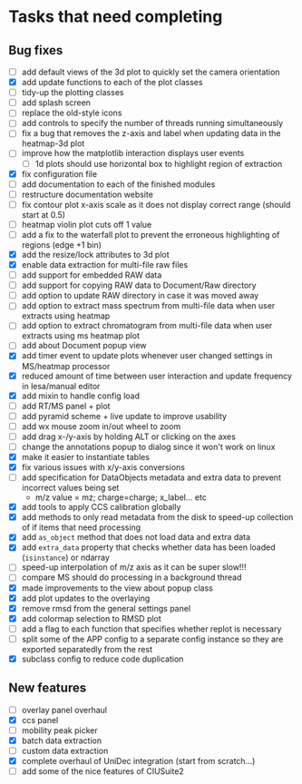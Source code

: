 # Tasks that need completing

## Bug fixes

- [ ] add default views of the 3d plot to quickly set the camera orientation
- [x] add update functions to each of the plot classes
- [ ] tidy-up the plotting classes
- [ ] add splash screen
- [ ] replace the old-style icons
- [ ] add controls to specify the number of threads running simultaneously
- [ ] fix a bug that removes the z-axis and label when updating data in the heatmap-3d plot
- [ ] improve how the matplotlib interaction displays user events
    - [ ] 1d plots should use horizontal box to highlight region of extraction
- [x] fix configuration file
- [ ] add documentation to each of the finished modules
- [ ] restructure documentation website
- [ ] fix contour plot x-axis scale as it does not display correct range (should start at 0.5)
- [ ] heatmap violin plot cuts off 1 value
- [ ] add a fix to the waterfall plot to prevent the erroneous highlighting of regions (edge +1 bin)
- [x] add the resize/lock attributes to 3d plot
- [x] enable data extraction for multi-file raw files
- [ ] add support for embedded RAW data
- [ ] add support for copying RAW data to Document/Raw directory
- [ ] add option to update RAW directory in case it was moved away
- [ ] add option to extract mass spectrum from multi-file data when user extracts using heatmap
- [ ] add option to extract chromatogram from multi-file data when user extracts using ms heatmap plot
- [ ] add about Document popup view
- [x] add timer event to update plots whenever user changed settings in MS/heatmap processor
- [x] reduced amount of time between user interaction and update frequency in lesa/manual editor
- [x] add mixin to handle config load
- [ ] add RT/MS panel + plot
- [ ] add pyramid scheme + live update to improve usability
- [ ] add wx mouse zoom in/out wheel to zoom
- [ ] add drag x-/y-axis by holding ALT or clicking on the axes
- [ ] change the annotations popup to dialog since it won't work on linux
- [x] make it easier to instantiate tables
- [x] fix various issues with x/y-axis conversions
- [ ] add specification for DataObjects metadata and extra data to prevent incorrect values being set
    * m/z value = mz; charge=charge; x_label... etc
- [x] add tools to apply CCS calibration globally
- [x] add methods to only read metadata from the disk to speed-up collection of if items that need processing
- [x] add `as_object` method that does not load data and extra data
- [x] add `extra_data` property that checks whether data has been loaded (`isinstance`) or ndarray
- [ ] speed-up interpolation of m/z axis as it can be super slow!!!
- [ ] compare MS should do processing in a background thread
- [x] made improvements to the view about popup class
- [x] add plot updates to the overlaying
- [x] remove rmsd from the general settings panel
- [x] add colormap selection to RMSD plot
- [ ] add a flag to each function that specifies whether replot is necessary
- [ ] split some of the APP config to a separate config instance so they are exported separatedly from the rest
- [x] subclass config to reduce code duplication

## New features

- [ ] overlay panel overhaul
- [x] ccs panel
- [ ] mobility peak picker
- [x] batch data extraction
- [ ] custom data extraction
- [x] complete overhaul of UniDec integration (start from scratch...)
- [ ] add some of the nice features of CIUSuite2